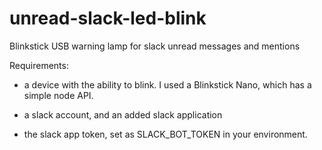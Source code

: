 # unread-slack-led-blink
Blinkstick USB warning lamp for slack unread messages and mentions

Requirements: 

- a device with the ability to blink. I used a Blinkstick Nano, which has a simple node API.

- a slack account, and an added slack application

- the slack app token, set as SLACK_BOT_TOKEN in your environment.
